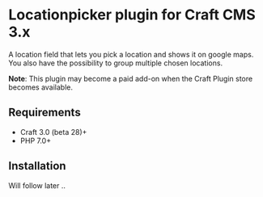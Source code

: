 # Locationpicker plugin for Craft CMS 3.x

A location field that lets you pick a location and shows it on google maps.
You also have the possibility to group multiple chosen locations.

**Note**: This plugin may become a paid add-on when the Craft Plugin store becomes available.

## Requirements
* Craft 3.0 (beta 28)+
* PHP 7.0+

## Installation

Will follow later ..